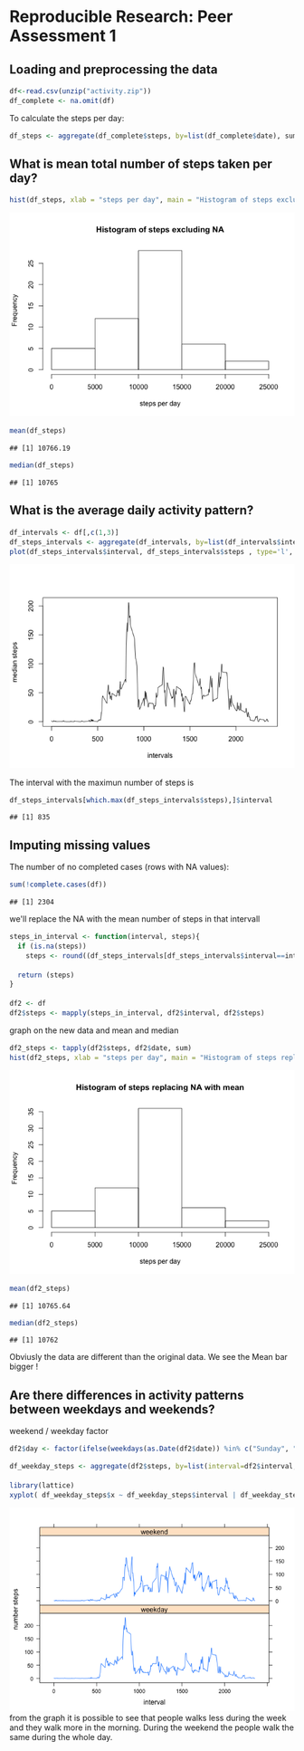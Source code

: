 # Reproducible Research: Peer Assessment 1


## Loading and preprocessing the data

```r
df<-read.csv(unzip("activity.zip"))
df_complete <- na.omit(df)
```
To calculate the steps per day:

```r
df_steps <- aggregate(df_complete$steps, by=list(df_complete$date), sum)$x
```


## What is mean total number of steps taken per day?

```r
hist(df_steps, xlab = "steps per day", main = "Histogram of steps excluding NA")
```

![](PA1_template_files/figure-html/unnamed-chunk-3-1.png) 

```r
mean(df_steps)
```

```
## [1] 10766.19
```

```r
median(df_steps)
```

```
## [1] 10765
```



## What is the average daily activity pattern?

```r
df_intervals <- df[,c(1,3)]
df_steps_intervals <- aggregate(df_intervals, by=list(df_intervals$interval), mean, na.rm=TRUE)
plot(df_steps_intervals$interval, df_steps_intervals$steps , type='l', xlab = "intervals", ylab="median steps")
```

![](PA1_template_files/figure-html/unnamed-chunk-4-1.png) 

The interval with the maximun number of steps is

```r
df_steps_intervals[which.max(df_steps_intervals$steps),]$interval
```

```
## [1] 835
```


## Imputing missing values
The number of no completed cases (rows with NA values):

```r
sum(!complete.cases(df))
```

```
## [1] 2304
```
we'll replace the NA with the mean number of steps in that intervall

```r
steps_in_interval <- function(interval, steps){
  if (is.na(steps))
    steps <- round((df_steps_intervals[df_steps_intervals$interval==interval, "steps"]))
   
  return (steps)
}

df2 <- df
df2$steps <- mapply(steps_in_interval, df2$interval, df2$steps)
```

graph on the new data and mean and median

```r
df2_steps <- tapply(df2$steps, df2$date, sum)
hist(df2_steps, xlab = "steps per day", main = "Histogram of steps replacing NA with mean")
```

![](PA1_template_files/figure-html/unnamed-chunk-8-1.png) 

```r
mean(df2_steps)
```

```
## [1] 10765.64
```

```r
median(df2_steps)
```

```
## [1] 10762
```

Obviusly the data are different than the original data. We see the Mean bar bigger !


## Are there differences in activity patterns between weekdays and weekends?

weekend / weekday factor

```r
df2$day <- factor(ifelse(weekdays(as.Date(df2$date)) %in% c("Sunday", "Saturday") ,"weekend", "weekday"))
```


```r
df_weekday_steps <- aggregate(df2$steps, by=list(interval=df2$interval, weekday=df2$day), mean)

library(lattice)
xyplot( df_weekday_steps$x ~ df_weekday_steps$interval | df_weekday_steps$weekday, type = "l", xlab = "interval", ylab = "number steps", layout = c(1, 2) )
```

![](PA1_template_files/figure-html/unnamed-chunk-10-1.png) 
from the graph it is possible to see that people walks less during the week and they walk more in the morning. During the weekend the people walk the same during the whole day.

